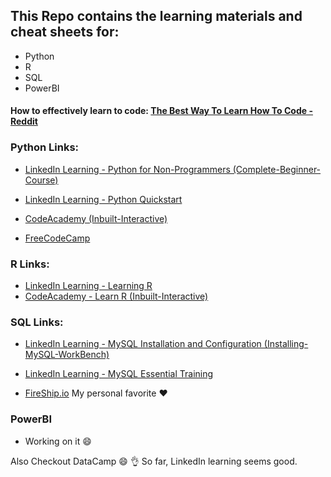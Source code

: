 ## This Repo contains the learning materials and cheat sheets for:
 - Python
 - R
 - SQL
 - PowerBI


#### How to effectively learn to code: [The Best Way To Learn How To Code - Reddit](https://www.reddit.com/r/learnprogramming/comments/5zc24o/the_best_way_to_learn_how_to_code/) 




### Python Links:
 - [LinkedIn Learning - Python for Non-Programmers (Complete-Beginner-Course)](https://www.linkedin.com/learning/python-for-non-programmers)
 - [LinkedIn Learning - Python Quickstart](https://www.linkedin.com/learning/python-quick-start)

 - [CodeAcademy (Inbuilt-Interactive)](https://www.codecademy.com/learn/learn-python-3)
 - [FreeCodeCamp](https://www.freecodecamp.org/news/python-programming-course/)





### R Links:
 - [LinkedIn Learning - Learning R](https://www.linkedin.com/learning/learning-r-18748884)
 - [CodeAcademy - Learn R (Inbuilt-Interactive)](https://www.codecademy.com/learn/learn-r)



### SQL Links:
 - [LinkedIn Learning - MySQL Installation and Configuration (Installing-MySQL-WorkBench)](https://www.linkedin.com/learning/mysql-installation-and-configuration)
 - [LinkedIn Learning - MySQL Essential Training](https://www.linkedin.com/learning/mysql-essential-training-2)

 - [FireShip.io](https://youtu.be/Cz3WcZLRaWc) My personal favorite :heart: 

### PowerBI
 - Working on it :smile:


Also Checkout DataCamp :smile: :ok_hand:
So far, LinkedIn learning seems good.

